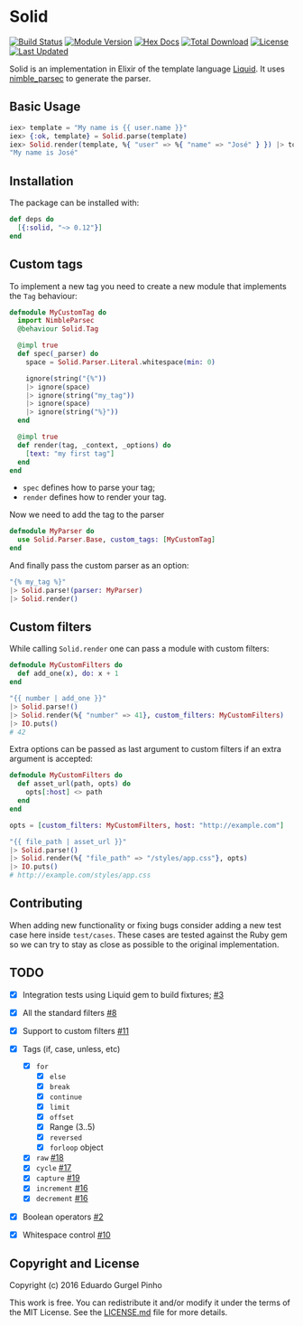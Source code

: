 # Solid

[![Build Status](https://github.com/edgurgel/solid/workflows/CI/badge.svg?branch=master)](https://github.com/edgurgel/solid/actions?query=workflow%3ACI)
[![Module Version](https://img.shields.io/hexpm/v/solid.svg)](https://hex.pm/packages/solid)
[![Hex Docs](https://img.shields.io/badge/hex-docs-lightgreen.svg)](https://hexdocs.pm/solid/)
[![Total Download](https://img.shields.io/hexpm/dt/solid.svg)](https://hex.pm/packages/solid)
[![License](https://img.shields.io/hexpm/l/solid.svg)](https://github.com/edgurgel/solid/blob/master/LICENSE.md)
[![Last Updated](https://img.shields.io/github/last-commit/edgurgel/solid.svg)](https://github.com/edgurgel/solid/commits/master)

Solid is an implementation in Elixir of the template language [Liquid](https://shopify.github.io/liquid/). It uses [nimble_parsec](https://github.com/plataformatec/nimble_parsec) to generate the parser.

## Basic Usage

```elixir
iex> template = "My name is {{ user.name }}"
iex> {:ok, template} = Solid.parse(template)
iex> Solid.render(template, %{ "user" => %{ "name" => "José" } }) |> to_string
"My name is José"
```

## Installation

The package can be installed with:

```elixir
def deps do
  [{:solid, "~> 0.12"}]
end
```

## Custom tags

To implement a new tag you need to create a new module that implements the `Tag` behaviour:

```elixir
defmodule MyCustomTag do
  import NimbleParsec
  @behaviour Solid.Tag

  @impl true
  def spec(_parser) do
    space = Solid.Parser.Literal.whitespace(min: 0)

    ignore(string("{%"))
    |> ignore(space)
    |> ignore(string("my_tag"))
    |> ignore(space)
    |> ignore(string("%}"))
  end

  @impl true
  def render(tag, _context, _options) do
    [text: "my first tag"]
  end
end
```

- `spec` defines how to parse your tag;
- `render` defines how to render your tag.

Now we need to add the tag to the parser

```elixir
defmodule MyParser do
  use Solid.Parser.Base, custom_tags: [MyCustomTag]
end
```

And finally pass the custom parser as an option:

```elixir
"{% my_tag %}"
|> Solid.parse!(parser: MyParser)
|> Solid.render()
```

## Custom filters

While calling `Solid.render` one can pass a module with custom filters:

```elixir
defmodule MyCustomFilters do
  def add_one(x), do: x + 1
end

"{{ number | add_one }}"
|> Solid.parse!()
|> Solid.render(%{ "number" => 41}, custom_filters: MyCustomFilters)
|> IO.puts()
# 42
```

Extra options can be passed as last argument to custom filters if an extra argument is accepted:

```elixir
defmodule MyCustomFilters do
  def asset_url(path, opts) do
    opts[:host] <> path
  end
end

opts = [custom_filters: MyCustomFilters, host: "http://example.com"]

"{{ file_path | asset_url }}"
|> Solid.parse!()
|> Solid.render(%{ "file_path" => "/styles/app.css"}, opts)
|> IO.puts()
# http://example.com/styles/app.css
```

## Contributing

When adding new functionality or fixing bugs consider adding a new test case here inside `test/cases`. These cases are tested against the Ruby gem so we can try to stay as close as possible to the original implementation.

## TODO

* [x] Integration tests using Liquid gem to build fixtures; [#3](https://github.com/edgurgel/solid/pull/3)
* [x] All the standard filters [#8](https://github.com/edgurgel/solid/issues/8)
* [x] Support to custom filters [#11](https://github.com/edgurgel/solid/issues/11)
* [x] Tags (if, case, unless, etc)
  - [x] `for`
    - [x] `else`
    - [x] `break`
    - [x] `continue`
    - [x] `limit`
    - [x] `offset`
    - [x] Range (3..5)
    - [x] `reversed`
    - [x] `forloop` object
  - [x] `raw` [#18](https://github.com/edgurgel/solid/issues/18)
  - [x] `cycle` [#17](https://github.com/edgurgel/solid/issues/17)
  - [x] `capture` [#19](https://github.com/edgurgel/solid/issues/19)
  - [x] `increment` [#16](https://github.com/edgurgel/solid/issues/16)
  - [x] `decrement` [#16](https://github.com/edgurgel/solid/issues/16)
* [x] Boolean operators [#2](https://github.com/edgurgel/solid/pull/2)
* [x] Whitespace control [#10](https://github.com/edgurgel/solid/issues/10)


## Copyright and License

Copyright (c) 2016 Eduardo Gurgel Pinho

This work is free. You can redistribute it and/or modify it under the
terms of the MIT License. See the [LICENSE.md](./LICENSE.md) file for more details.
